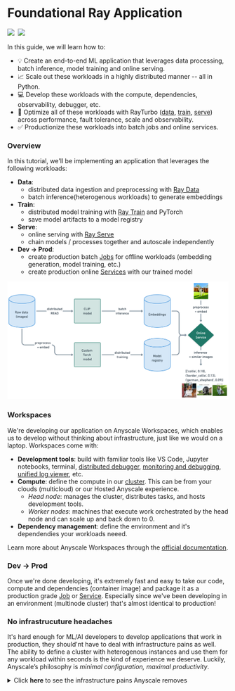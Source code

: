 # Foundational Ray Application

<div align="left">
<a target="_blank" href="https://console.anyscale.com/"><img src="https://img.shields.io/badge/🚀 Run_on-Anyscale-9hf"></a>&nbsp;
<a href="https://github.com/anyscale/foundational-ray-app" role="button"><img src="https://img.shields.io/static/v1?label=&amp;message=View%20On%20GitHub&amp;color=586069&amp;logo=github&amp;labelColor=2f363d"></a>&nbsp;
</div>

In this guide, we will learn how to:
- 💡 Create an end-to-end ML application that leverages data processing, batch inference, model training and online serving.
- 📈 Scale out these workloads in a highly distributed manner -- all in Python.
- 💻 Develop these workloads with the compute, dependencies, observability, debugger, etc.
- 🚀 Optimize all of these workloads with RayTurbo ([data](https://docs.anyscale.com/rayturbo/generated/rayturbo-data), [train](https://docs.anyscale.com/rayturbo/generated/rayturbo-train), [serve](https://docs.anyscale.com/rayturbo/generated/rayturbo-serve)) across performance, fault tolerance, scale and observability.
- ✅ Productionize these workloads into batch jobs and online services.

### Overview

In this tutorial, we'll be implementing an application that leverages the following workloads:

- **Data**:
    - distributed data ingestion and preprocessing with [Ray Data](https://docs.ray.io/en/latest/data/data.html)
    - batch inference(heterogenous workloads) to generate embeddings
- **Train**:
    - distributed model training with [Ray Train](https://docs.ray.io/en/latest/train/train.html) and PyTorch
    - save model artifacts to a model registry
- **Serve**:
    - online serving with [Ray Serve](https://docs.ray.io/en/latest/serve/index.html)
    - chain models / processes together and autoscale independently
- **Dev → Prod**:
    - create production batch [Jobs](https://docs.anyscale.com/platform/jobs/) for offline workloads (embedding generation, model training, etc.)
    - create production online [Services](https://docs.anyscale.com/platform/services/) with our trained model

<img src="images/overview.png" width=900>


### Workspaces

We're developing our application on Anyscale Workspaces, which enables us to develop without thinking about infrastructure, just like we would on a laptop. Workspaces come with:
- **Development tools**: build with familiar tools like VS Code, Jupyter notebooks, terminal, [distributed debugger](https://docs.anyscale.com/platform/workspaces/workspaces-debugging/#distributed-debugger), [monitoring and debugging](https://docs.ray.io/en/latest/ray-observability/index.html), [unified log viewer](https://docs.anyscale.com/monitoring/accessing-logs/), etc.
- **Compute**: define the compute in our [cluster](https://docs.ray.io/en/latest/cluster/key-concepts.html). This can be from your clouds (multicloud) or our Hosted Anyscale experience.
    - *Head node*: manages the cluster, distributes tasks, and hosts development tools.
    - *Worker nodes*: machines that execute work orchestrated by the head node and can scale up and back down to 0.
- **Dependency management**: define the environment and it's dependendies your workloads neeed.

Learn more about Anyscale Workspaces through the [official documentation](https://docs.anyscale.com/platform/workspaces/).

### Dev → Prod

Once we're done developing, it's extremely fast and easy to take our code, compute and dependencies (container image) and package it as a production grade [Job](https://docs.anyscale.com/platform/jobs/) or [Service](https://docs.anyscale.com/platform/services/). Especially since we've been developing in an environment (multinode cluster) that's almost identical to production!

### No infrastrucuture headaches

It's hard enough for ML/AI developers to develop applications that work in production, they should'nt have to deal with infrastructure pains as well. The ability to define a cluster with heterogenous instances and use them for any workload within seconds is the kind of experience we deserve. Luckily, Anyscale’s philosophy is **minimal configuration*, *maximal productivity**. <details>
  <summary>Click <b>here</b> to see the infrastructure pains Anyscale removes</summary>

**🚀 1. Fast Workload Launch** (No Cluster Setup Required)
* With Kubernetes (EKS/GKE), you must manually create a cluster before launching anything.
* This includes setting up VPCs, IAM roles, node pools, autoscaling, etc.
* Anyscale handles all of this automatically -- you just define your job or endpoint and run it.

**⚙️ 2. No GPU Driver Hassles**
* Kubernetes requires you to install and manage NVIDIA drivers and the device plugin for GPU workloads.
* On Anyscale, GPU environments just work—drivers, libraries, and runtime are pre-configured.

**📦 3. No KubeRay or CRD Management**
* Running Ray on K8s needs:
    * Installing KubeRay
    * Writing and maintaining custom YAML manifests
    * Managing Custom Resource Definitions (CRDs)
    * Tuning stateful sets and pod configs
* On Anyscale, this is all abstracted — you launch Ray clusters without writing a single YAML file.

**🧠 4. No Need to Learn K8s Internals**
* With Kubernetes, users must:
    * Inspect pods/logs
    * Navigate dashboards
    * Manually send HTTP requests to Ray endpoints
* Anyscale users never touch pods. Everything is accessible via the CLI, SDK, or UI.

**💸 5. Spot Instance Handling Just Works**
* Kubernetes requires custom node pools and lifecycle handling for spot instance preemptions.
* With Anyscale, preemptible VMs are handled automatically with node draining and rescheduling.

</details>

</div>
